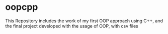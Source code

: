 # oopcpp
This Repository includes the work of my first OOP approach using C++, and the final project developed with the usage of OOP, with csv files
